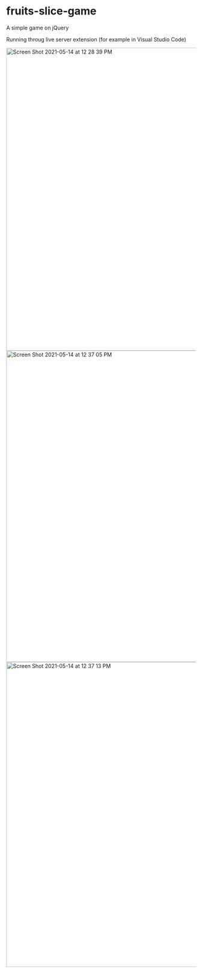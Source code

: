 # fruits-slice-game
A simple game on jQuery

Running throug live server extension (for example in Visual Studio Code)

<img width="805" alt="Screen Shot 2021-05-14 at 12 28 39 PM" src="https://user-images.githubusercontent.com/45053518/118203907-28b39180-b4b1-11eb-8862-63e3b925de1c.png">
<img width="828" alt="Screen Shot 2021-05-14 at 12 37 05 PM" src="https://user-images.githubusercontent.com/45053518/118203915-2a7d5500-b4b1-11eb-8f30-9ad4d442de30.png">
<img width="811" alt="Screen Shot 2021-05-14 at 12 37 13 PM" src="https://user-images.githubusercontent.com/45053518/118203919-2c471880-b4b1-11eb-974d-67e2579b992e.png">
